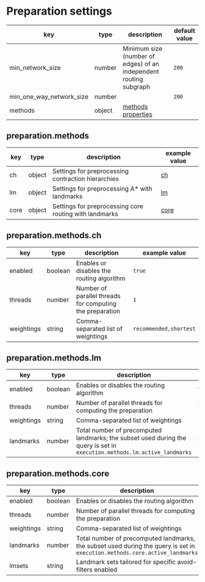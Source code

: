 # Preparation settings

| key                      | type   | description                                                       | default value |
|--------------------------|--------|-------------------------------------------------------------------|---------------|
| min_network_size         | number | Minimum size (number of edges) of an independent routing subgraph | `200`         |
| min_one_way_network_size | number |                                                                   | `200`         |
| methods                  | object | [methods properties](#preparation-methods)                         |               |

## **preparation.methods**

| key  | type   | description                                            | example value                   |
|------|--------|--------------------------------------------------------|---------------------------------|
| ch   | object | Settings for preprocessing contraction hierarchies     | [ch](#preparation-methods-ch)     |
| lm   | object | Settings for preprocessing A* with landmarks           | [lm](#preparation-methods-lm)     |
| core | object | Settings for preprocessing core routing with landmarks | [core](#preparation-methods-core) |

## **preparation.methods.ch**

| key        | type    | description                                              | example value           |
|------------|---------|----------------------------------------------------------|-------------------------|
| enabled    | boolean | Enables or disables the routing algorithm                | `true`                  |
| threads    | number  | Number of parallel threads for computing the preparation | `1`                     |
| weightings | string  | Comma-separated list of weightings                       | `recommended,shortest` |

## **preparation.methods.lm**

| key        | type    | description                                                                                                               | default value          |
|------------|---------|---------------------------------------------------------------------------------------------------------------------------|------------------------|
| enabled    | boolean | Enables or disables the routing algorithm                                                                                 | `true`                 |
| threads    | number  | Number of parallel threads for computing the preparation                                                                  | `1`                    |
| weightings | string  | Comma-separated list of weightings                                                                                        | `recommended,shortest` |
| landmarks  | number  | Total number of precomputed landmarks; the subset used during the query is set in `execution.methods.lm.active_landmarks` | `16`                   |

## **preparation.methods.core**

| key        | type    | description                                                                                                               | example value                                               |
|------------|---------|---------------------------------------------------------------------------------------------------------------------------|-------------------------------------------------------------|
| enabled    | boolean | Enables or disables the routing algorithm                                                                                 | `true`                                                      |
| threads    | number  | Number of parallel threads for computing the preparation                                                                  | `1`                                                         |
| weightings | string  | Comma-separated list of weightings                                                                                        | `recommended,shortest`                                      |
| landmarks  | number  | Total number of precomputed landmarks, the subset used during the query is set in `execution.methods.core.active_landmarks` | `32`                                                        |
| lmsets     | string  | Landmark sets tailored for specific avoid-filters enabled                                                                 | `highways,tollways;highways;tollways;country_193;allow_all` |

